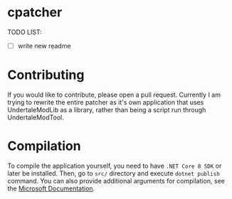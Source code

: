 # cpatcher

TODO LIST:

- [ ] write new readme

# Contributing

If you would like to contribute, please open a pull request. Currently I am trying to rewrite the entire patcher as it's own application that uses UndertaleModLib as a library, rather than being a script run through UndertaleModTool.

# Compilation

To compile the application yourself, you need to have `.NET Core 8 SDK` or later be installed.
Then, go to `src/` directory and execute `dotnet publish` command. You can also provide additional arguments for compilation, see the [Microsoft Documentation](https://docs.microsoft.com/dotnet/core/tools/dotnet-publish).